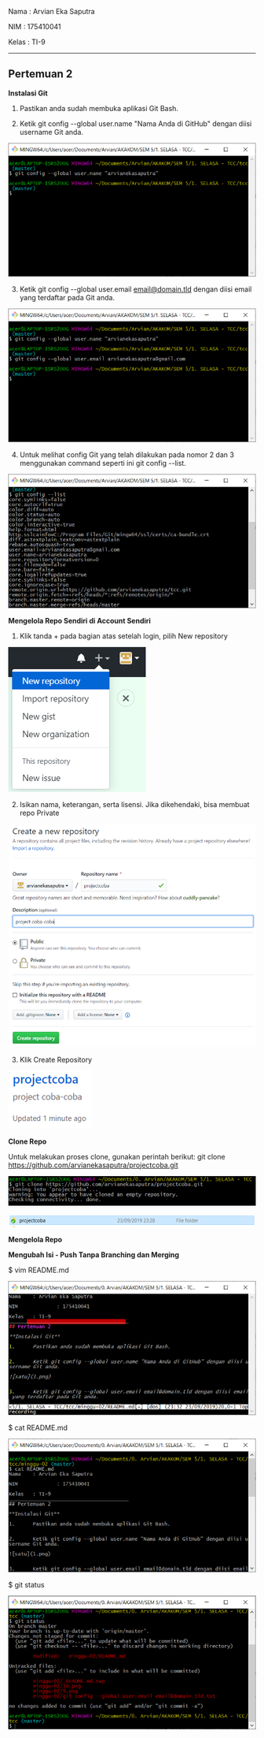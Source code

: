 Nama	: Arvian Eka Saputra

NIM		: 175410041

Kelas	: TI-9
________________________________________
## Pertemuan 2

**Instalasi Git**

1.	Pastikan anda sudah membuka aplikasi Git Bash.


2.	Ketik git config --global user.name "Nama Anda di GitHub" dengan diisi username Git anda.

![satu](1.png)
 

3.	Ketik git config --global user.email email@domain.tld dengan diisi email yang terdaftar pada Git anda.

![dua](2.png)

 
4.	Untuk melihat config Git yang telah dilakukan pada nomor 2 dan 3 menggunakan command seperti ini git config --list.

![tiga](3.png)


**Mengelola Repo Sendiri di Account Sendiri**

1.  Klik tanda + pada bagian atas setelah login, pilih New repository

![empat](4.png)


2.  Isikan nama, keterangan, serta lisensi. Jika dikehendaki, bisa membuat repo Private

![lima](5.png)


3.  Klik Create Repository

![enam](6.png)


**Clone Repo**

Untuk melakukan proses clone, gunakan perintah berikut: git clone https://github.com/arvianekasaputra/projectcoba.git

![tujuh](7.png)

![delapan](8.png)


**Mengelola Repo**

**Mengubah Isi - Push Tanpa Branching dan Merging**

$ vim README.md

![sembilan](9.png)


$ cat README.md

![sepuluh](10.png)


$ git status

![sebelas](11.png)